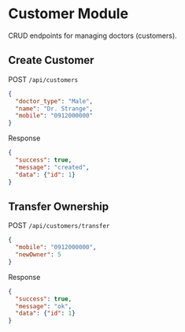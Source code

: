 # Customer Module

CRUD endpoints for managing doctors (customers).

## Create Customer
POST `/api/customers`
```json
{
  "doctor_type": "Male",
  "name": "Dr. Strange",
  "mobile": "0912000000"
}
```
Response
```json
{
  "success": true,
  "message": "created",
  "data": {"id": 1}
}
```

## Transfer Ownership
POST `/api/customers/transfer`
```json
{
  "mobile": "0912000000",
  "newOwner": 5
}
```
Response
```json
{
  "success": true,
  "message": "ok",
  "data": {"id": 1}
}
```
